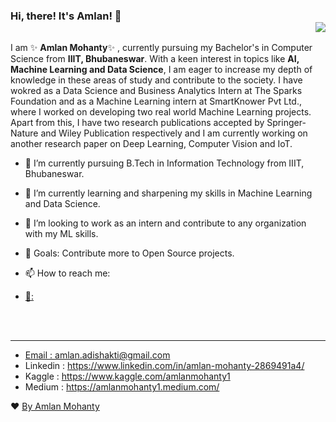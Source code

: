 ### Hi, there! It's Amlan! 👋    <div align = 'right'>![](https://komarev.com/ghpvc/?username=amlanmohanty1&color=yellow)</div>

I am ✨ **Amlan Mohanty**✨ , currently pursuing my Bachelor's in Computer Science from **IIIT, Bhubaneswar**. With a keen interest in topics like **AI, Machine Learning and Data Science**, I am eager to increase my depth of knowledge in these areas of study and contribute to the society. I have wokred as a Data Science and Business Analytics Intern at The Sparks Foundation and as a Machine Learning intern at SmartKnower Pvt Ltd., where I worked on developing two real world Machine Learning projects. Apart from this, I have two research publications accepted by Springer-Nature and Wiley Publication respectively and I am currently working on another research paper on Deep Learning, Computer Vision and IoT.
  

- 💼 I’m currently pursuing B.Tech in Information Technology from IIIT, Bhubaneswar.
- 🌱 I’m currently learning and sharpening my skills in Machine Learning and Data Science.
- 🔭 I’m looking to work as an intern and contribute to any organization with my ML skills.
- 🥅 Goals: Contribute more to Open Source projects.
- 📫 How to reach me: <a href="https://www.linkedin.com/in/amlan-mohanty-2869491a4/" />                                                                                                  


- 📝: 
<br><br>
<br>
<hr>

-  Email  : amlan.adishakti@gmail.com
-  Linkedin : https://www.linkedin.com/in/amlan-mohanty-2869491a4/
-  Kaggle : https://www.kaggle.com/amlanmohanty1
-  Medium : https://amlanmohanty1.medium.com/



❤ [By Amlan Mohanty](https://github.com/amlanmohanty1/)
